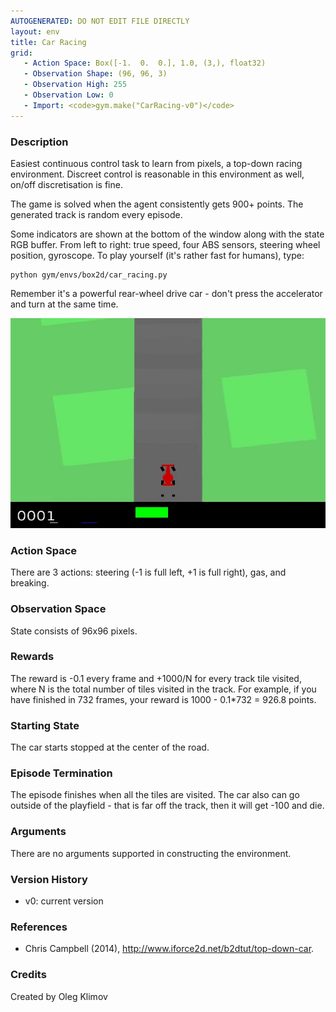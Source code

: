 ```yaml
---
AUTOGENERATED: DO NOT EDIT FILE DIRECTLY
layout: env
title: Car Racing
grid:
   - Action Space: Box([-1.  0.  0.], 1.0, (3,), float32)
   - Observation Shape: (96, 96, 3)
   - Observation High: 255
   - Observation Low: 0
   - Import: <code>gym.make("CarRacing-v0")</code>
---
```

### Description
Easiest continuous control task to learn from pixels, a top-down
racing environment. Discreet control is reasonable in this environment as
well, on/off discretisation is fine.

The game is solved when the agent consistently gets 900+ points.
The generated track is random every episode.

Some indicators are shown at the bottom of the window along with the
state RGB buffer. From left to right: true speed, four ABS sensors,
steering wheel position, gyroscope.
To play yourself (it's rather fast for humans), type:
```
python gym/envs/box2d/car_racing.py
```
Remember it's a powerful rear-wheel drive car - don't press the accelerator
and turn at the same time.

![CarRacing Episode Example](./car_racing.jpg)

### Action Space
There are 3 actions: steering (-1 is full left, +1 is full right), gas,
and breaking.

### Observation Space
State consists of 96x96 pixels.

### Rewards
The reward is -0.1 every frame and +1000/N for every track tile visited,
where N is the total number of tiles visited in the track. For example,
if you have finished in 732 frames, your reward is
1000 - 0.1*732 = 926.8 points.

### Starting State
The car starts stopped at the center of the road.

### Episode Termination
The episode finishes when all the tiles are visited. The car also can go
outside of the playfield - that is far off the track, then it will
get -100 and die.

### Arguments
There are no arguments supported in constructing the environment.

### Version History
- v0: current version

### References
- Chris Campbell (2014), http://www.iforce2d.net/b2dtut/top-down-car.

### Credits
Created by Oleg Klimov